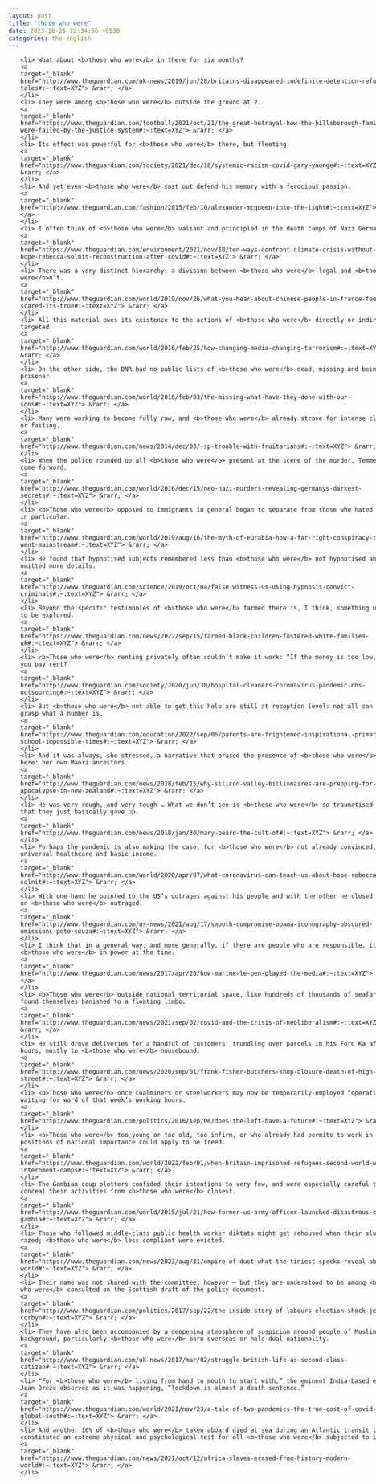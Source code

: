 ```yaml
---
layout: post
title: "those who were"
date: 2023-10-25 12:34:56 +0530
categories: the-english
---
```

<style>
@media only screen and (min-width: 768px) {
    ol {
        width: 768px;
        margin: 0 auto;
    }
  }
ol li {
    font-size: 18px;
    line-height: 1.5;
    padding-bottom: 8px;
}
</style>
<ol>

    <li> What about <b>those who were</b> in there for six months?
    <a 
    target="_blank" 
    href="http://www.theguardian.com/uk-news/2019/jun/28/britains-disappeared-indefinite-detention-refugee-tales#:~:text=XYZ"> &rarr; </a>
    </li>
    <li> They were among <b>those who were</b> outside the ground at 2.
    <a 
    target="_blank" 
    href="https://www.theguardian.com/football/2021/oct/21/the-great-betrayal-how-the-hillsborough-families-were-failed-by-the-justice-system#:~:text=XYZ"> &rarr; </a>
    </li>
    <li> Its effect was powerful for <b>those who were</b> there, but fleeting.
    <a 
    target="_blank" 
    href="https://www.theguardian.com/society/2021/dec/16/systemic-racism-covid-gary-younge#:~:text=XYZ"> &rarr; </a>
    </li>
    <li> And yet even <b>those who were</b> cast out defend his memory with a ferocious passion.
    <a 
    target="_blank" 
    href="http://www.theguardian.com/fashion/2015/feb/10/alexander-mcqueen-into-the-light#:~:text=XYZ"> &rarr; </a>
    </li>
    <li> I often think of <b>those who were</b> valiant and principled in the death camps of Nazi Germany.
    <a 
    target="_blank" 
    href="https://www.theguardian.com/environment/2021/nov/18/ten-ways-confront-climate-crisis-without-losing-hope-rebecca-solnit-reconstruction-after-covid#:~:text=XYZ"> &rarr; </a>
    </li>
    <li> There was a very distinct hierarchy, a division between <b>those who were</b> legal and <b>those who were</b>n’t.
    <a 
    target="_blank" 
    href="http://www.theguardian.com/world/2019/nov/26/what-you-hear-about-chinese-people-in-france-feeling-scared-its-true#:~:text=XYZ"> &rarr; </a>
    </li>
    <li> All this material owes its existence to the actions of <b>those who were</b> directly or indirectly targeted.
    <a 
    target="_blank" 
    href="http://www.theguardian.com/world/2016/feb/25/how-changing-media-changing-terrorism#:~:text=XYZ"> &rarr; </a>
    </li>
    <li> On the other side, the DNR had no public lists of <b>those who were</b> dead, missing and being held prisoner.
    <a 
    target="_blank" 
    href="http://www.theguardian.com/world/2016/feb/03/the-missing-what-have-they-done-with-our-sons#:~:text=XYZ"> &rarr; </a>
    </li>
    <li> Many were working to become fully raw, and <b>those who were</b> already strove for intense cleansing or fasting.
    <a 
    target="_blank" 
    href="http://www.theguardian.com/news/2014/dec/03/-sp-trouble-with-fruitarians#:~:text=XYZ"> &rarr; </a>
    </li>
    <li> When the police rounded up all <b>those who were</b> present at the scene of the murder, Temme did not come forward.
    <a 
    target="_blank" 
    href="http://www.theguardian.com/world/2016/dec/15/neo-nazi-murders-revealing-germanys-darkest-secrets#:~:text=XYZ"> &rarr; </a>
    </li>
    <li> <b>Those who were</b> opposed to immigrants in general began to separate from those who hated Muslims in particular.
    <a 
    target="_blank" 
    href="http://www.theguardian.com/world/2019/aug/16/the-myth-of-eurabia-how-a-far-right-conspiracy-theory-went-mainstream#:~:text=XYZ"> &rarr; </a>
    </li>
    <li> He found that hypnotised subjects remembered less than <b>those who were</b> not hypnotised and omitted more details.
    <a 
    target="_blank" 
    href="http://www.theguardian.com/science/2019/oct/04/false-witness-us-using-hypnosis-convict-criminals#:~:text=XYZ"> &rarr; </a>
    </li>
    <li> Beyond the specific testimonies of <b>those who were</b> farmed there is, I think, something universal to be explored.
    <a 
    target="_blank" 
    href="https://www.theguardian.com/news/2022/sep/15/farmed-black-children-fostered-white-families-uk#:~:text=XYZ"> &rarr; </a>
    </li>
    <li> <b>Those who were</b> renting privately often couldn’t make it work: “If the money is too low, how do you pay rent?
    <a 
    target="_blank" 
    href="http://www.theguardian.com/society/2020/jun/30/hospital-cleaners-coronavirus-pandemic-nhs-outsourcing#:~:text=XYZ"> &rarr; </a>
    </li>
    <li> But <b>those who were</b> not able to get this help are still at reception level: not all can read, or grasp what a number is.
    <a 
    target="_blank" 
    href="https://www.theguardian.com/education/2022/sep/06/parents-are-frightened-inspirational-primary-school-impossible-times#:~:text=XYZ"> &rarr; </a>
    </li>
    <li> And it was always, she stressed, a narrative that erased the presence of <b>those who were</b> already here: her own Māori ancestors.
    <a 
    target="_blank" 
    href="http://www.theguardian.com/news/2018/feb/15/why-silicon-valley-billionaires-are-prepping-for-the-apocalypse-in-new-zealand#:~:text=XYZ"> &rarr; </a>
    </li>
    <li> He was very rough, and very tough … What we don’t see is <b>those who were</b> so traumatised by it that they just basically gave up.
    <a 
    target="_blank" 
    href="http://www.theguardian.com/news/2018/jan/30/mary-beard-the-cult-of#:~:text=XYZ"> &rarr; </a>
    </li>
    <li> Perhaps the pandemic is also making the case, for <b>those who were</b> not already convinced, for universal healthcare and basic income.
    <a 
    target="_blank" 
    href="http://www.theguardian.com/world/2020/apr/07/what-coronavirus-can-teach-us-about-hope-rebecca-solnit#:~:text=XYZ"> &rarr; </a>
    </li>
    <li> With one hand he pointed to the US’s outrages against his people and with the other he closed the door on <b>those who were</b> outraged.
    <a 
    target="_blank" 
    href="http://www.theguardian.com/us-news/2021/aug/17/smooth-compromise-obama-iconography-obscured-omissions-pete-souza#:~:text=XYZ"> &rarr; </a>
    </li>
    <li> I think that in a general way, and more generally, if there are people who are responsible, it’s <b>those who were</b> in power at the time.
    <a 
    target="_blank" 
    href="http://www.theguardian.com/news/2017/apr/20/how-marine-le-pen-played-the-media#:~:text=XYZ"> &rarr; </a>
    </li>
    <li> <b>Those who were</b> outside national territorial space, like hundreds of thousands of seafarers, found themselves banished to a floating limbo.
    <a 
    target="_blank" 
    href="http://www.theguardian.com/news/2021/sep/02/covid-and-the-crisis-of-neoliberalism#:~:text=XYZ"> &rarr; </a>
    </li>
    <li> He still drove deliveries for a handful of customers, trundling over parcels in his Ford Ka after hours, mostly to <b>those who were</b> housebound.
    <a 
    target="_blank" 
    href="http://www.theguardian.com/news/2020/sep/01/frank-fisher-butchers-shop-closure-death-of-high-street#:~:text=XYZ"> &rarr; </a>
    </li>
    <li> <b>Those who were</b> once coalminers or steelworkers may now be temporarily-employed “operatives” waiting for word of that week’s working hours.
    <a 
    target="_blank" 
    href="http://www.theguardian.com/politics/2016/sep/06/does-the-left-have-a-future#:~:text=XYZ"> &rarr; </a>
    </li>
    <li> <b>Those who were</b> too young or too old, too infirm, or who already had permits to work in positions of national importance could apply to be freed.
    <a 
    target="_blank" 
    href="https://www.theguardian.com/world/2022/feb/01/when-britain-imprisoned-refugees-second-world-war-internment-camps#:~:text=XYZ"> &rarr; </a>
    </li>
    <li> The Gambian coup plotters confided their intentions to very few, and were especially careful to conceal their activities from <b>those who were</b> closest.
    <a 
    target="_blank" 
    href="http://www.theguardian.com/world/2015/jul/21/how-former-us-army-officer-launched-disastrous-coup-the-gambia#:~:text=XYZ"> &rarr; </a>
    </li>
    <li> Those who followed middle-class public health worker diktats might get rehoused when their slum was razed; <b>those who were</b> less compliant were evicted.
    <a 
    target="_blank" 
    href="https://www.theguardian.com/news/2023/aug/31/empire-of-dust-what-the-tiniest-specks-reveal-about-the-world#:~:text=XYZ"> &rarr; </a>
    </li>
    <li> Their name was not shared with the committee, however – but they are understood to be among <b>those who were</b> consulted on the Scottish draft of the policy document.
    <a 
    target="_blank" 
    href="http://www.theguardian.com/politics/2017/sep/22/the-inside-story-of-labours-election-shock-jeremy-corbyn#:~:text=XYZ"> &rarr; </a>
    </li>
    <li> They have also been accompanied by a deepening atmosphere of suspicion around people of Muslim background, particularly <b>those who were</b> born overseas or hold dual nationality.
    <a 
    target="_blank" 
    href="http://www.theguardian.com/uk-news/2017/mar/02/struggle-british-life-as-second-class-citizen#:~:text=XYZ"> &rarr; </a>
    </li>
    <li> “For <b>those who were</b> living from hand to mouth to start with,” the eminent India-based economist Jean Drèze observed as it was happening, “lockdown is almost a death sentence.”
    <a 
    target="_blank" 
    href="https://www.theguardian.com/world/2021/nov/23/a-tale-of-two-pandemics-the-true-cost-of-covid-in-the-global-south#:~:text=XYZ"> &rarr; </a>
    </li>
    <li> And another 10% of <b>those who were</b> taken aboard died at sea during an Atlantic transit that constituted an extreme physical and psychological test for all <b>those who were</b> subjected to it.
    <a 
    target="_blank" 
    href="https://www.theguardian.com/news/2021/oct/12/africa-slaves-erased-from-history-modern-world#:~:text=XYZ"> &rarr; </a>
    </li>